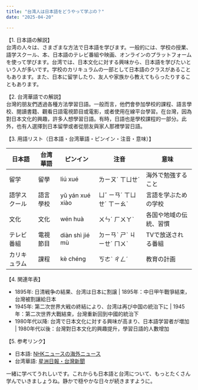 ```yaml
---
title: "台湾人は日本語をどうやって学ぶの？"
date: "2025-04-20"

---
```


【1. 日本語の解説】  
台湾の人々は、さまざまな方法で日本語を学びます。一般的には、学校の授業、語学スクール、本、日本語のテレビ番組や映画、オンラインのプラットフォームを使って学びます。台湾では、日本文化に対する興味から、日本語を学びたいという人が多いです。学校のカリキュラムの一部として日本語のクラスがあることもあります。また、日本に留学したり、友人や家族から教えてもらったりすることもあります。

【2. 台湾華語での解説】  
台灣的朋友們透過各種方法學習日語。一般而言，他們會參加學校的課程、語言學校、閱讀書籍、觀看日語電視節目或電影，或者使用在線平台學習。在台灣，因為對日本文化的興趣，許多人想學習日語。有時，日語也是學校課程的一部分。此外，也有人選擇到日本留學或者從朋友與家人那裡學習日語。

【3. 用語リスト（日本語・台湾華語・ピンイン・注音・意味）】  

| 日本語 | 台湾華語 | ピンイン | 注音 | 意味 |
|---|---|---|---|---|
| 留学 | 留學 | liú xué | ㄌㄧㄡˊ ㄒㄩㄝˊ | 海外で勉強すること |
| 語学スクール | 語言學校 | yǔ yán xué xiào | ㄩˇ ㄧㄢˊ ㄒㄩㄝˊ ㄒㄧㄠˋ | 言語を学ぶための学校 |
| 文化 | 文化 | wén huà | ㄨㄣˊ ㄏㄨㄚˋ | 各国や地域の伝統、習慣 |
| テレビ番組 | 電視節目 | diàn shì jié mù | ㄉㄧㄢˋ ㄕˋ ㄐㄧㄝˊ ㄇㄨˋ | TVで放送される番組 |
| カリキュラム | 課程 | kè chéng | ㄎㄜˋ ㄔㄥˊ | 教育の計画 |

【4. 関連年表】  

- 1895年: 日清戦争の結果、台湾は日本に割譲 | 1895年：中日甲午戰爭結束，台灣被割讓給日本  
- 1945年: 第二次世界大戦の終結により、台湾は再び中国の統治下に | 1945年：第二次世界大戰結束，台灣重新回到中國的統治下  
- 1980年代以降: 台湾で日本文化に対する興味が高まり、日本語学習者が増加 | 1980年代以後：台灣對日本文化的興趣提升，學習日語的人數增加  

【5. 参考リンク】  
- 日本語: [NHKニュースの海外ニュース](https://www3.nhk.or.jp/nhkworld/)  
- 台湾華語: [星洲日報・台灣新聞](https://www.sinchew.com.my/)

一緒に学べてうれしいです。これからも日本語と台湾について、もっとたくさん学んでいきましょうね。静かで穏やかな日々が続きますように。
